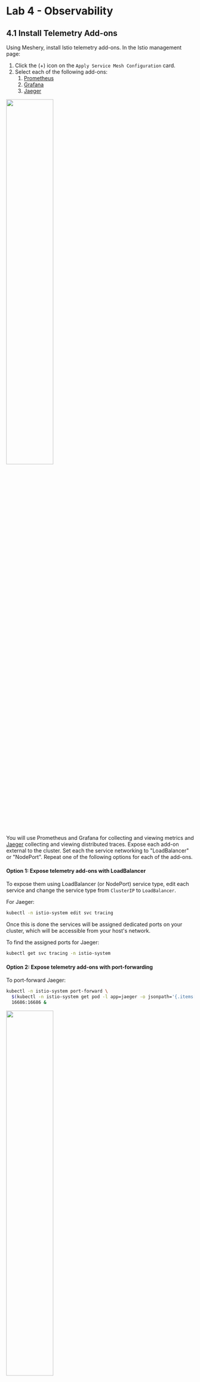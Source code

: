 # Lab 4 - Observability

## <a name="1"></a>4.1 Install Telemetry Add-ons

Using Meshery, install Istio telemetry add-ons. In the Istio management page:

1. Click the (+) icon on the `Apply Service Mesh Configuration` card.
1. Select each of the following add-ons:
   1. [Prometheus](https://prometheus.io/)
   1. [Grafana](https://grafana.com/)
   1. [Jaeger](https://www.jaegertracing.io/)

<a href="img/istio-add-ons.png">
<img src="img/istio-add-ons.png" width="50%" align="center" />
</a>

You will use Prometheus and Grafana for collecting and viewing metrics and [Jaeger](https://www.jaegertracing.io/) collecting and viewing distributed traces. Expose each add-on external to the cluster. Set each the service networking to "LoadBalancer" or "NodePort". Repeat one of the following options for each of the add-ons.

#### Option 1: Expose telemetry add-ons with LoadBalancer

To expose them using LoadBalancer (or NodePort) service type, edit each service and change the service type from `ClusterIP` to `LoadBalancer`.

For Jaeger:

```sh
kubectl -n istio-system edit svc tracing
```

Once this is done the services will be assigned dedicated ports on your cluster, which will be accessible from your host's network.

To find the assigned ports for Jaeger:

```sh
kubectl get svc tracing -n istio-system
```

#### Option 2: Expose telemetry add-ons with port-forwarding

To port-forward Jaeger:

```sh
kubectl -n istio-system port-forward \
  $(kubectl -n istio-system get pod -l app=jaeger -o jsonpath='{.items[0].metadata.name}') \
  16686:16686 &
```

<a href="img/jaeger.png">
<img src="img/jaeger.png" width="50%" align="center" />
</a>

#### Option 3: Expose telemetry add-ons with Istio Ingress

Just kidding.

**Question: Why can't you expose these add-on components through Istio Ingress Gateway?**

### <a name="2"></a>4.2 Service Mesh Performance and Telemetry

Many of the labs require load to be placed on the sample apps.

#### 2.1 Connect Grafana (optionally, Prometheus) to Meshery.

On the [Settings page](http://localhost:9081/settings#metrics):

1. Navigate to the `Metrics` tab.
1. Enter Grafana's URL:port number and submit.

#### 2.2 Use Meshery to generate load and analyze performance.

On the [Performance page](http://localhost:9081/performance):

1. give this load test a memorable name
1. enter the URL to the BookInfo productpage
1. select `Istio` in the `Service Mesh` dropdown
1. enter a valid number for `Concurrent requests`
1. enter a valid number for `Queries per second`
1. enter a valid `Duration` (a number followed by `s` for seconds (OR) `m` for minutes (OR) `h` for hour)

Click on `Run Test`. A performance test will run and statistical analysis performed. Examine the results of the test and behavior of the service mesh.

Next, you will begin controlling requests to BookInfo using traffic management features.

<h2>
  <a href="../lab-3/README.md">
  <img src="../img/go.svg" width="32" height="32" align="left" />
  Continue to Lab 5</a>: Traffic Management
</h2>

<br />
<hr />

Alternative, manual installation steps are provided for reference below. No need to execute these if you have performed the steps above.

<hr />

## <a name="appendix"></a> Appendix - Alternative Manual Steps

### 4.1 Install Add-ons:

**Prometheus**

```sh
kubectl apply -f https://raw.githubusercontent.com/istio/istio/release-1.7/samples/addons/prometheus.yaml

```

**Grafana**

```sh
kubectl apply -f https://raw.githubusercontent.com/istio/istio/release-1.7/samples/addons/grafana.yaml

```

**Jaeger**

```sh
kubectl apply -f https://raw.githubusercontent.com/istio/istio/release-1.7/samples/addons/jaeger.yaml

```

### Exposing services

Istio add-on services are deployed by default as `ClusterIP` type services. We can expose the services outside the cluster by either changing the Kubernetes service type to `NodePort` or `LoadBalancer` or by port-forwarding or by configuring Kubernetes Ingress.

**Option 1: Expose services with NodePort**
To expose them using NodePort service type, we can edit the services and change the service type from `ClusterIP` to `NodePort`

**Option 2: Expose services with port-forwarding**
Port-forwarding runs in the foreground. We have appeneded `&` to the end of the above 2 commands to run them in the background. If you donot want this behavior, please remove the `&` from the end.

## 4.2 Prometheus

You will need to expose the Prometheus service on a port either of the two following methods:

**Option 1: Expose services with NodePort**

```sh
kubectl -n istio-system edit svc prometheus
```

To find the assigned ports for Prometheus:

```sh
kubectl -n istio-system get svc prometheus
```

**Option 2: Expose Prometheus service with port-forwarding:**
\*\*
Expose Prometheus service with port-forwarding:

```sh
kubectl -n istio-system port-forward \
  $(kubectl -n istio-system get pod -l app=prometheus -o jsonpath='{.items[0].metadata.name}') \
  9090:9090 &
```

Browse to `http://<ip>:<port>` and in the `Expression` input box enter: `istio_request_bytes_count`. Click the Execute button.

![](img/Prometheus.png)

## 4.3 Grafana

You will need to expose the Grafana service on a port either of the two following methods:

```sh
kubectl -n istio-system edit svc grafana
```

Once this is done the services will be assigned dedicated ports on the hosts.

To find the assigned ports for Grafana:

```sh
kubectl -n istio-system get svc grafana
```

**Expose Grafana service with port-forwarding:**

```sh
kubectl -n istio-system port-forward $(kubectl -n istio-system get pod -l app=grafana \
  -o jsonpath='{.items[0].metadata.name}') 3000:3000 &
```

![](img/Grafana_Istio_Dashboard.png)

<!--
## 4.4 Kiali

**Option 1: Expose services with NodePort**

```sh
kubectl -n istio-system edit svc kiali
```

To find the assigned ports for Servicegraph:
```sh
kubectl -n istio-system get svc kiali
```

**Option 2: Expose Kiali service with port-forwarding:**

```sh
kubectl -n istio-system port-forward \
  $(kubectl -n istio-system get pod -l app=kiali -o jsonpath='{.items[0].metadata.name}') \
  20001:20001 &
```
Update the URI to `/kiali` and you will be presented with a login screen. Please use `admin` for both user name and password. After you login, you can navigate to the different sections using the menu on the left.

![](https://istio.io/docs/tasks/telemetry/kiali/kiali-graph.png)

## 4.5 - Distributed Tracing
-->

## 4.4 - Distributed Tracing

The sample Bookinfo application is configured to collect trace spans using Zipkin or Jaeger. Although Istio proxies are able to automatically send spans, it needs help from the application to tie together the entire trace. To do this applications need to propagate the appropriate HTTP headers so that when the proxies send span information to Zipkin or Jaeger, the spans can be correlated correctly into a single trace.

To do this the application collects and propagates the following headers from the incoming request to any outgoing requests:

- `x-request-id`
- `x-b3-traceid`
- `x-b3-spanid`
- `x-b3-parentspanid`
- `x-b3-sampled`
- `x-b3-flags`
- `x-ot-span-context`

### Exposing services

Istio add-on services are deployed by default as `ClusterIP` type services. We can expose the services outside the cluster by either changing the Kubernetes service type to `NodePort` or `LoadBalancer` or by port-forwarding or by configuring Kubernetes Ingress. In this lab, we will briefly demonstrate the `NodePort` and port-forwarding ways of exposing services.

#### Option 1: Expose services with NodePort

To expose them using NodePort service type, we can edit the services and change the service type from `ClusterIP` to `NodePort`

For Jaeger, either of `tracing` or `jaeger-query` can be exposed.

```sh
kubectl -n istio-system edit svc tracing
```

Once this is done the services will be assigned dedicated ports on the hosts.

To find the assigned ports for Jaeger:

```sh
kubectl -n istio-system get svc tracing
```

#### Option 2: Expose services with port-forwarding

To port-forward Jaeger:

```sh
kubectl -n istio-system port-forward \
  $(kubectl -n istio-system get pod -l app=jaeger -o jsonpath='{.items[0].metadata.name}') \
  16686:16686 &
```

<!-- ### 4.5.1 View Traces -->

### 4.4.1 View Traces

Let us find the port Jaeger is exposed on by running the following command:

```sh
kubectl -n istio-system get svc tracing
```

You can click on the link at the top of the page which maps to the right port and it will open Jaeger UI in a new tab.

## 4.1 Generate Load on Bookinfo

Let's generate HTTP traffic against the BookInfo application, so we can see interesting telemetry. Grab the ingress gateway port number and store it in a variable:

```sh
kubectl get service istio-ingressgateway -n istio-system --template='{{(index .spec.ports 1).nodePort}}'
```

Once we have the port, we can append the IP of one of the nodes to get the host.

The URL to run a load test against will be `http://<IP/hostname of any of the nodes in the cluster>:<ingress port>/productpage`

**Please note:** If you are using Docker Desktop, please use the IP address of your host. You can leave the port blank. For example: `http://1.2.3.4/productpage`

You can now use the computed URL above in Meshery, in the browser, to run a load test and see the results.
